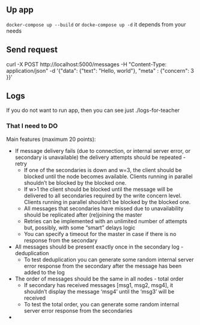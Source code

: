 ## Up app
`docker-compose up --build` or `docke-compose up -d` it depends from your needs


## Send request
curl -X POST http://localhost:5000/messages -H "Content-Type: application/json" -d '{"data": {"text": "Hello, world"}, "meta" : {"concern": 3 }}'

## Logs
If you do not want to run app, then you can see just ./logs-for-teacher

### That I need to DO

Main features (maximum 20 points):
- If message delivery fails (due to connection, or internal server error, or secondary is unavailable) the delivery attempts should be repeated - retry
  - If one of the secondaries is down and w=3, the client should be blocked until the node becomes available. Clients running in parallel shouldn’t be blocked by the blocked one.
  - If w>1 the client should be blocked until the message will be delivered to all secondaries required by the write concern level. Clients running in parallel shouldn’t be blocked by the blocked one.
  - All messages that secondaries have missed due to unavailability should be replicated after (re)joining the master
  - Retries can be implemented with an unlimited number of attempts but, possibly, with some “smart” delays logic
  - You can specify a timeout for the master in case if there is no response from the secondary
- All messages should be present exactly once in the secondary log - deduplication
  - To test deduplication you can generate some random internal server error response from the secondary after the message has been added to the log
- The order of messages should be the same in all nodes - total order
  - If secondary has received messages [msg1, msg2, msg4], it shouldn’t display the message ‘msg4’ until the ‘msg3’ will be received
  - To test the total order, you can generate some random internal server error response from the secondaries
- 